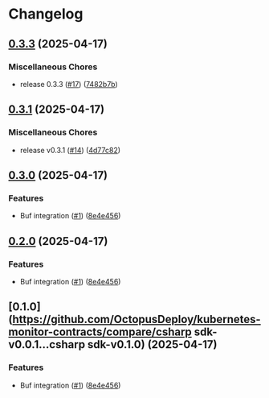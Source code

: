 # Changelog

## [0.3.3](https://github.com/OctopusDeploy/kubernetes-monitor-contracts/compare/csharp-sdk-v0.3.1...csharp-sdk-v0.3.3) (2025-04-17)


### Miscellaneous Chores

* release 0.3.3 ([#17](https://github.com/OctopusDeploy/kubernetes-monitor-contracts/issues/17)) ([7482b7b](https://github.com/OctopusDeploy/kubernetes-monitor-contracts/commit/7482b7b4c7c420a8802c879da136c03ec1bfbc2d))

## [0.3.1](https://github.com/OctopusDeploy/kubernetes-monitor-contracts/compare/csharp-sdk-v0.3.0...csharp-sdk-v0.3.1) (2025-04-17)


### Miscellaneous Chores

* release v0.3.1 ([#14](https://github.com/OctopusDeploy/kubernetes-monitor-contracts/issues/14)) ([4d77c82](https://github.com/OctopusDeploy/kubernetes-monitor-contracts/commit/4d77c8285e5e57d9d133b84e5d2a654e1b65641a))

## [0.3.0](https://github.com/OctopusDeploy/kubernetes-monitor-contracts/compare/csharp-sdk-v0.2.0...csharp-sdk-v0.3.0) (2025-04-17)


### Features

* Buf integration ([#1](https://github.com/OctopusDeploy/kubernetes-monitor-contracts/issues/1)) ([8e4e456](https://github.com/OctopusDeploy/kubernetes-monitor-contracts/commit/8e4e456abed3e8c24e260d6aa1bc1683830a1ec8))

## [0.2.0](https://github.com/OctopusDeploy/kubernetes-monitor-contracts/compare/csharp-sdk-v0.1.0...csharp-sdk-v0.2.0) (2025-04-17)


### Features

* Buf integration ([#1](https://github.com/OctopusDeploy/kubernetes-monitor-contracts/issues/1)) ([8e4e456](https://github.com/OctopusDeploy/kubernetes-monitor-contracts/commit/8e4e456abed3e8c24e260d6aa1bc1683830a1ec8))

## [0.1.0](https://github.com/OctopusDeploy/kubernetes-monitor-contracts/compare/csharp sdk-v0.0.1...csharp sdk-v0.1.0) (2025-04-17)


### Features

* Buf integration ([#1](https://github.com/OctopusDeploy/kubernetes-monitor-contracts/issues/1)) ([8e4e456](https://github.com/OctopusDeploy/kubernetes-monitor-contracts/commit/8e4e456abed3e8c24e260d6aa1bc1683830a1ec8))
